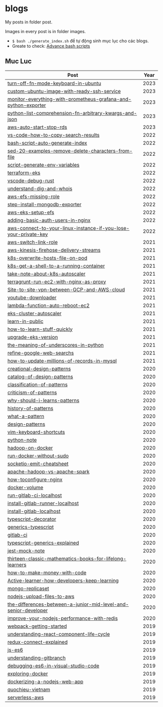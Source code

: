 # blogs

My posts in folder post.


Images in every post is in folder images.


- `$ bash ./generate_index.sh` để tự động sinh mục lục cho các blogs.
- Greate to check: [Advance bash scripts](https://tldp.org/LDP/abs/html/index.html)



## Muc Luc
| Post | Year |
| -----| -----|
|[turn-off-fn-mode-keyboard-in-ubuntu](posts/2023/0404-turn-off-fn-mode-keyboard-in-ubuntu.md)| 2023|
|[custom-ubuntu-image-with-ready-ssh-service](posts/2023/0222-custom-ubuntu-image-with-ready-ssh-service.md)| 2023|
|[monitor-everything-with-prometheus-grafana-and-python-exporter](posts/2023/0221-monitor-everything-with-prometheus-grafana-and-python-exporter.md)| 2023|
|[python-list-comprehension-fn-arbitrary-kwargs-and-json](posts/2023/0211-python-list-comprehension-fn-arbitrary-kwargs-and-json.md)| 2023|
|[aws-auto-start-stop-rds](posts/2023/0105-aws-auto-start-stop-rds.md)| 2023|
|[vs-code-how-to-copy-search-results](posts/2022/2607-vs-code-how-to-copy-search-results.md)| 2022|
|[bash-script-auto-generate-index](posts/2022/2607-bash-script-auto-generate-index.md)| 2022|
|[sed-20-examples-remove-delete-characters-from-file](posts/2022/2307-sed-20-examples-remove-delete-characters-from-file.md)| 2022|
|[script-generate-env-variables](posts/2022/0722-script-generate-env-variables.md)| 2022|
|[terraform-eks](posts/2022/0627-terraform-eks.md)| 2022|
|[vscode-debug-rust](posts/2022/0516-vscode-debug-rust.md)| 2022|
|[understand-dig-and-whois](posts/2022/0321-understand-dig-and-whois.md)| 2022|
|[aws-efs-missing-role](posts/2022/0320-aws-efs-missing-role.md)| 2022|
|[step-install-mongodb-exporter](posts/2022/0315-step-install-mongodb-exporter.md)| 2022|
|[aws-eks-setup-efs](posts/2022/0315-aws-eks-setup-efs.md)| 2022|
|[adding-basic-auth-users-in-nginx](posts/2022/0315-adding-basic-auth-users-in-nginx.md)| 2022|
|[aws-connect-to-your-linux-instance-if-you-lose-your-private-key](posts/2022/0111-aws-connect-to-your-linux-instance-if-you-lose-your-private-key.md)| 2022|
|[aws-switch-link-role](posts/2021/1201-aws-switch-link-role.md)| 2021|
|[aws-kinesis-firehose-delivery-streams](posts/2021/1201-aws-kinesis-firehose-delivery-streams.md)| 2021|
|[k8s-overwrite-hosts-file-on-pod](posts/2021/1126-k8s-overwrite-hosts-file-on-pod.md)| 2021|
|[k8s-get-a-shell-to-a-running-container](posts/2021/1126-k8s-get-a-shell-to-a-running-container.md)| 2021|
|[take-note-about-k8s-autoscaler](posts/2021/1123-take-note-about-k8s-autoscaler.md)| 2021|
|[terragrunt-run-ec2-with-nginx-as-proxy](posts/2021/1121-terragrunt-run-ec2-with-nginx-as-proxy.md)| 2021|
|[Site-to-site-vpn-between-GCP-and-AWS-cloud](posts/2021/1121-Site-to-site-vpn-between-GCP-and-AWS-cloud.md)| 2021|
|[youtube-downloader](posts/2021/1120-youtube-downloader.md)| 2021|
|[lambda-function-auto-reboot-ec2](posts/2021/1120-lambda-function-auto-reboot-ec2.md)| 2021|
|[eks-cluster-autoscaler](posts/2021/1117-eks-cluster-autoscaler.md)| 2021|
|[learn-in-public](posts/2021/1114-learn-in-public.md)| 2021|
|[how-to-learn-stuff-quickly](posts/2021/1111-how-to-learn-stuff-quickly.md)| 2021|
|[upgrade-eks-version](posts/2021/1028-upgrade-eks-version.md)| 2021|
|[the-meaning-of-underscores-in-python](posts/2021/0517-the-meaning-of-underscores-in-python.md)| 2021|
|[refine-google-web-searchs](posts/2021/0501-refine-google-web-searchs.md)| 2021|
|[how-to-update-millions-of-records-in-mysql](posts/2021/0216-how-to-update-millions-of-records-in-mysql.md)| 2021|
|[creational-design-patterns](posts/2020/1203-design-patterns/2a-creational-design-patterns.md)| 2020|
|[catalog-of-design-patterns](posts/2020/1203-design-patterns/2-catalog-of-design-patterns.md)| 2020|
|[classification-of-patterns](posts/2020/1203-design-patterns/1d-classification-of-patterns.md)| 2020|
|[criticism-of-patterns](posts/2020/1203-design-patterns/1c-criticism-of-patterns.md)| 2020|
|[why-should-i-learns-patterns](posts/2020/1203-design-patterns/1b-why-should-i-learns-patterns.md)| 2020|
|[history-of-patterns](posts/2020/1203-design-patterns/1a-history-of-patterns.md)| 2020|
|[what-a-pattern](posts/2020/1203-design-patterns/1-what-a-pattern.md)| 2020|
|[design-patterns](posts/2020/1203-design-patterns/0-design-patterns.md)| 2020|
|[vim-keyboard-shortcuts](posts/2020/1020-vim-keyboard-shortcuts.md)| 2020|
|[python-note](posts/2020/1020-python-note.md)| 2020|
|[hadoop-on-docker](posts/2020/1015-hadoop-on-docker.md)| 2020|
|[run-docker-without-sudo](posts/2020/1010-run-docker-without-sudo.md)| 2020|
|[socketio-emit-cheatsheet](posts/2020/0920-socketio-emit-cheatsheet.md)| 2020|
|[apache-hadoop-vs-apache-spark](posts/2020/0910-apache-hadoop-vs-apache-spark.md)| 2020|
|[how-toconfigure-nginx](posts/2020/0726-how-toconfigure-nginx.md)| 2020|
|[docker-volume](posts/2020/0725-docker-volume.md)| 2020|
|[run-gitlab-ci-localhost](posts/2020/0717-run-gitlab-ci-localhost.md)| 2020|
|[install-gitlab-runner-localhost](posts/2020/0716-install-gitlab-runner-localhost.md)| 2020|
|[install-gitlab-localhost](posts/2020/0716-install-gitlab-localhost.md)| 2020|
|[typescript-decorator](posts/2020/0713-typescript-decorator.md)| 2020|
|[generics-typescript](posts/2020/0713-generics-typescript.md)| 2020|
|[gitlab-ci](posts/2020/0708-gitlab-ci.md)| 2020|
|[typescript-generics-explained](posts/2020/0508-typescript-generics-explained.md)| 2020|
|[jest-mock-note](posts/2020/0502-jest-mock-note.md)| 2020|
|[thirteen-classic-mathematics-books-for-lifelong-learners](posts/2020/0411-thirteen-classic-mathematics-books-for-lifelong-learners.md)| 2020|
|[how-to-make-money-with-code](posts/2020/0404-how-to-make-money-with-code.md)| 2020|
|[Active-learner-how-developers-keep-learning](posts/2020/0327-Active-learner-how-developers-keep-learning.md)| 2020|
|[mongo-replicaset](posts/2020/0322-mongo-replicaset.md)| 2020|
|[nodejs-upload-files-to-aws](posts/2020/0222-nodejs-upload-files-to-aws.md)| 2020|
|[the-differences-between-a-junior-mid-level-and-senior-developer](posts/2020/0126-the-differences-between-a-junior-mid-level-and-senior-developer.md)| 2020|
|[improve-your-nodejs-performance-with-redis](posts/2020/0109-improve-your-nodejs-performance-with-redis.md)| 2020|
|[webpack-getting-started](posts/2019/20191020-webpack-getting-started.md)| 2019|
|[understanding-react-component-life-cycle](posts/2019/20190921-understanding-react-component-life-cycle.md)| 2019|
|[redux-connect-explained](posts/2019/20190804-redux-connect-explained.md)| 2019|
|[js-es6](posts/2019/20190702-js-es6.md)| 2019|
|[understanding-gitbranch](posts/2019/20190622-understanding-gitbranch.md)| 2019|
|[debugging-es6-in-visual-studio-code](posts/2019/20190601-debugging-es6-in-visual-studio-code.md)| 2019|
|[exploring-docker](posts/2019/20190521-exploring-docker.md)| 2019|
|[dockerizing-a-nodejs-web-app](posts/2019/20190419-dockerizing-a-nodejs-web-app.md)| 2019|
|[quochieu-vietnam](posts/2019/20190416-quochieu-vietnam.md)| 2019|
|[serverless-aws](posts/2019/20190318-serverless-aws.md)| 2019|
